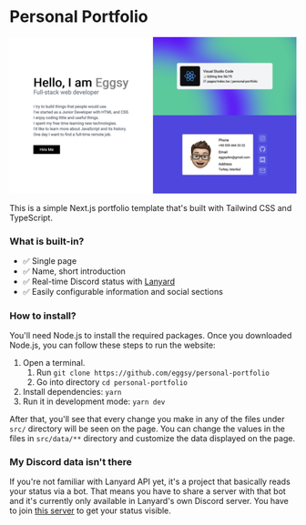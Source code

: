 <h1>Personal Portfolio</h1>

<p align="center">

![image](demo/image.png)

</p>

This is a simple Next.js portfolio template that's built with Tailwind CSS and TypeScript.

### What is built-in?

- ✅ Single page
- ✅ Name, short introduction
- ✅ Real-time Discord status with [Lanyard](https://github.com/Phineas/lanyard/)
- ✅ Easily configurable information and social sections

### How to install?

You'll need Node.js to install the required packages. Once you downloaded Node.js, you can follow these steps to run the website:

1. Open a terminal.
   1. Run `git clone https://github.com/eggsy/personal-portfolio`
   2. Go into directory `cd personal-portfolio`
2. Install dependencies: `yarn`
3. Run it in development mode: `yarn dev`

After that, you'll see that every change you make in any of the files under `src/` directory will be seen on the page. You can change the values in the files in `src/data/**` directory and customize the data displayed on the page.

### My Discord data isn't there

If you're not familiar with Lanyard API yet, it's a project that basically reads your status via a bot. That means you have to share a server with that bot and it's currently only available in Lanyard's own Discord server. You have to join [this server](https://lanyard.rest/discord) to get your status visible.
